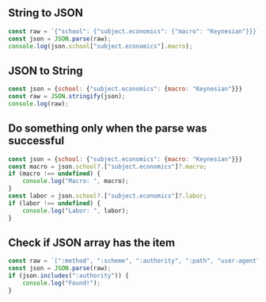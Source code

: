 ## String to JSON

```js
const raw = `{"school": {"subject.economics": {"macro": "Keynesian"}}}`;
const json = JSON.parse(raw);
console.log(json.school["subject.economics"].macro);
```

## JSON to String

```js
const json = {school: {"subject.economics": {macro: "Keynesian"}}}
const raw = JSON.stringify(json);
console.log(raw);
```

## Do something only when the parse was successful

```js
const json = {school: {"subject.economics": {macro: "Keynesian"}}}
const macro = json.school?.["subject.economics"]?.macro;
if (macro !== undefined) {
    console.log("Macro: ", macro);
}
const labor = json.school?.["subject.economics"]?.labor;
if (labor !== undefined) {
    console.log("Labor: ", labor);
}
```

## Check if JSON array has the item

```js
const raw = `[":method", ":scheme", ":authority", ":path", "user-agent", "accept"]`;
const json = JSON.parse(raw);
if (json.includes(":authority")) {
    console.log("Found!");
}
```
